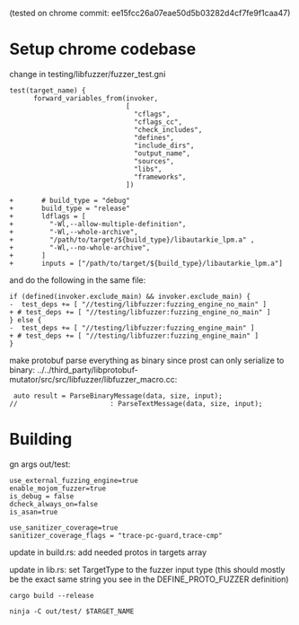 (tested on chrome commit: ee15fcc26a07eae50d5b03282d4cf7fe9f1caa47)

# Setup chrome codebase
change in 
testing/libfuzzer/fuzzer_test.gni
```
test(target_name) {
      forward_variables_from(invoker,
                             [
                               "cflags",
                               "cflags_cc",
                               "check_includes",
                               "defines",
                               "include_dirs",
                               "output_name",
                               "sources",
                               "libs",
                               "frameworks",
                             ])

+       # build_type = "debug"
+       build_type = "release"
+       ldflags = [
+         "-Wl,--allow-multiple-definition",
+         "-Wl,--whole-archive",
+         "/path/to/target/${build_type}/libautarkie_lpm.a" ,
+         "-Wl,--no-whole-archive",
+       ]
+       inputs = ["/path/to/target/${build_type}/libautarkie_lpm.a"]

```

and do the following in the same file:
```
if (defined(invoker.exclude_main) && invoker.exclude_main) {
-  test_deps += [ "//testing/libfuzzer:fuzzing_engine_no_main" ]
+ # test_deps += [ "//testing/libfuzzer:fuzzing_engine_no_main" ]
} else {
-  test_deps += [ "//testing/libfuzzer:fuzzing_engine_main" ]
+ # test_deps += [ "//testing/libfuzzer:fuzzing_engine_main" ]
}
```


make protobuf parse everything as binary since prost can only serialize to binary:
../../third_party/libprotobuf-mutator/src/src/libfuzzer/libfuzzer_macro.cc:
```
 auto result = ParseBinaryMessage(data, size, input);
//                       : ParseTextMessage(data, size, input);
```
# Building

gn args out/test:
```
use_external_fuzzing_engine=true
enable_mojom_fuzzer=true
is_debug = false
dcheck_always_on=false
is_asan=true

use_sanitizer_coverage=true
sanitizer_coverage_flags = "trace-pc-guard,trace-cmp"
```

update in build.rs: add needed protos in targets array

update in lib.rs: set TargetType to the fuzzer input type (this should mostly be the exact same string you see in the DEFINE_PROTO_FUZZER definition)
```
cargo build --release
```
```
ninja -C out/test/ $TARGET_NAME
```
